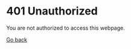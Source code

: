 # 401 Unauthorized

<p>You are not authorized to access this webpage.</p>

[Go back](https://cdn.mcalec.dev/)
